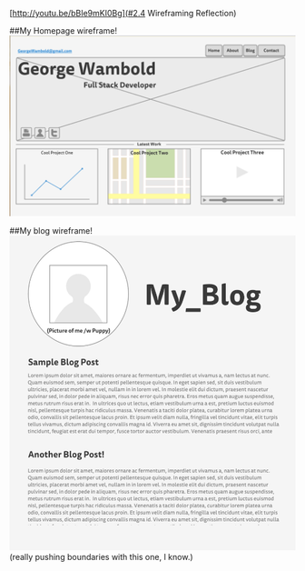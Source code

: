 [http://youtu.be/bBIe9mKI0Bg](#2.4 Wireframing Reflection)

##My Homepage wireframe! 
![homepage-wireframe](wireframe-index.png)


##My blog wireframe!
![blog-wireframe](wireframe-blog-index.png)
(really pushing boundaries with this one, I know.)